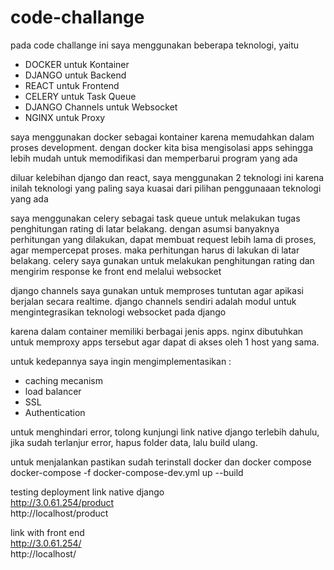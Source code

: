 # code-challange
pada code challange ini saya menggunakan beberapa teknologi, yaitu
- DOCKER untuk Kontainer
- DJANGO untuk Backend
- REACT untuk Frontend
- CELERY untuk Task Queue
- DJANGO Channels untuk Websocket
- NGINX untuk Proxy

saya menggunakan docker sebagai kontainer karena memudahkan dalam proses development. dengan docker kita bisa mengisolasi apps sehingga lebih mudah untuk memodifikasi dan memperbarui program yang ada

diluar kelebihan django dan react, saya menggunakan 2 teknologi ini karena inilah teknologi yang paling saya kuasai dari pilihan penggunaaan teknologi yang ada

saya menggunakan celery sebagai task queue untuk melakukan tugas penghitungan rating di latar belakang. dengan asumsi banyaknya perhitungan yang dilakukan, dapat membuat request lebih lama di proses,
agar mempercepat proses. maka perhitungan harus di lakukan di latar belakang. celery saya gunakan untuk melakukan penghitungan rating dan mengirim response ke front end melalui websocket

django channels saya gunakan untuk memproses tuntutan agar apikasi berjalan secara realtime. django channels sendiri adalah modul untuk mengintegrasikan teknologi websocket pada django

karena dalam container memiliki berbagai jenis apps. nginx dibutuhkan untuk memproxy apps tersebut agar dapat di akses oleh 1 host yang sama.

untuk kedepannya saya ingin mengimplementasikan :
- caching mecanism
- load balancer
- SSL
- Authentication 


untuk menghindari error,
tolong kunjungi link native django terlebih dahulu,
jika sudah terlanjur error, hapus folder data, lalu build ulang.

untuk menjalankan pastikan sudah terinstall docker dan docker compose <br />
docker-compose -f docker-compose-dev.yml up --build

testing deployment
link native django <br />
http://3.0.61.254/product <br />
http://localhost/product

link with front end <br />
http://3.0.61.254/ <br />
http://localhost/



